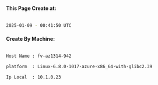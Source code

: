 
   
#### This Page Create at:

```bash

2025-01-09 - 00:41:50 UTC

```

#### Create By Machine:

```bash

Host Name : fv-az1314-942

platform  : Linux-6.8.0-1017-azure-x86_64-with-glibc2.39

Ip Local  : 10.1.0.23

```

